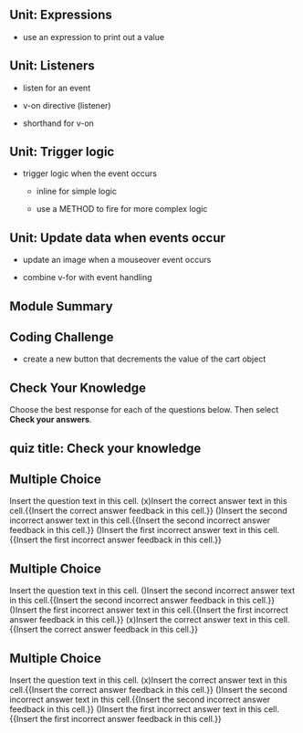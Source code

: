## Unit: Expressions

- use an expression to print out a value

## Unit: Listeners

- listen for an event

- v-on directive (listener)

- shorthand for v-on

## Unit: Trigger logic

- trigger logic when the event occurs

  - inline for simple logic

  - use a METHOD to fire for more complex logic

## Unit: Update data when events occur

- update an image when a mouseover event occurs

- combine v-for with event handling

## Module Summary

## Coding Challenge

- create a new button that decrements the value of the cart object

## Check Your Knowledge


Choose the best response for each of the questions below. Then select **Check your answers**.
## quiz title: Check your knowledge

## Multiple Choice
Insert the question text in this cell.
(x)Insert the correct answer text in this cell.{{Insert the correct answer feedback in this cell.}}
()Insert the second incorrect answer text in this cell.{{Insert the second incorrect answer feedback in this cell.}}
()Insert the first incorrect answer text in this cell.{{Insert the first incorrect answer feedback in this cell.}}

## Multiple Choice
Insert the question text in this cell.
()Insert the second incorrect answer text in this cell.{{Insert the second incorrect answer feedback in this cell.}}
()Insert the first incorrect answer text in this cell.{{Insert the first incorrect answer feedback in this cell.}}
(x)Insert the correct answer text in this cell.{{Insert the correct answer feedback in this cell.}}

## Multiple Choice
Insert the question text in this cell.
(x)Insert the correct answer text in this cell.{{Insert the correct answer feedback in this cell.}}
()Insert the second incorrect answer text in this cell.{{Insert the second incorrect answer feedback in this cell.}}
()Insert the first incorrect answer text in this cell.{{Insert the first incorrect answer feedback in this cell.}}
